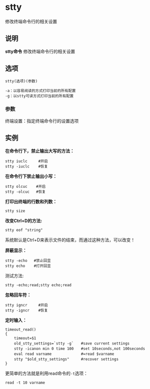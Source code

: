 stty
===

修改终端命令行的相关设置

## 说明

**stty命令** 修改终端命令行的相关设置

## 选项

```
stty(选项)(参数)
```

  

```
-a：以容易阅读的方式打印当前的所有配置
-g：以stty可读方式打印当前的所有配置
```

### 参数  

终端设置：指定终端命令行的设置选项

## 实例

 **在命令行下，禁止输出大写的方法：** 

```
stty iuclc     #开启
stty -iuclc    #恢复
```

 **在命令行下禁止输出小写：** 

```
stty olcuc    #开启
stty -olcuc   #恢复
```

 **打印出终端的行数和列数：** 

```
stty size
```

 **改变Ctrl+D的方法:** 

```
stty eof "string"
```

系统默认是Ctrl+D来表示文件的结束，而通过这种方法，可以改变！

 **屏蔽显示：** 

```
stty -echo   #禁止回显
stty echo    #打开回显
```

测试方法:

```
stty -echo;read;stty echo;read
```

 **忽略回车符：** 

```
stty igncr     #开启
stty -igncr    #恢复
```

 **定时输入：** 

```
timeout_read()
{
    timeout=$1
    old_stty_settings=`stty -g`　　#save current settings
    stty -icanon min 0 time 100　　#set 10seconds,not 100seconds
    eval read varname　　          #=read $varname
    stty "$old_stty_settings"　　  #recover settings
}
```

更简单的方法就是利用read命令的`-t`选项：

```
read -t 10 varname
```


